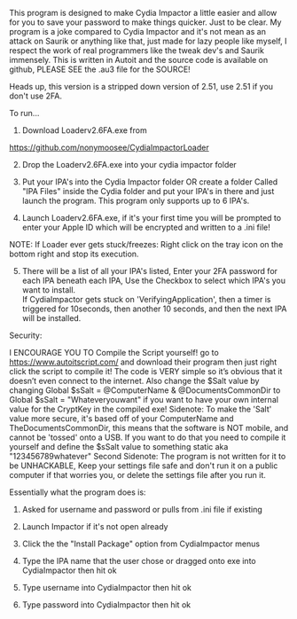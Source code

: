 This program is designed to make Cydia Impactor a little easier and allow for you to save your password to make things quicker. Just to be clear. My program is a joke compared to Cydia Impactor and it's not mean as an attack on Saurik or anything like that, just made for lazy people like myself, I respect the work of real programmers like the tweak dev's and Saurik immensely. This is written in Autoit and the source code is available on github, PLEASE SEE the .au3 file for the SOURCE!

Heads up, this version is a stripped down version of 2.51, use 2.51 if you don't use 2FA.

To run...
1) Download Loaderv2.6FA.exe from

https://github.com/nonymoosee/CydiaImpactorLoader

2) Drop the Loaderv2.6FA.exe into your cydia impactor folder

3) Put your IPA's into the Cydia Impactor folder OR create a folder Called "IPA Files" inside the Cydia folder and put your IPA's in there and just launch the program. This program only supports up to 6 IPA's.

4) Launch Loaderv2.6FA.exe, if it's your first time you will be prompted to enter your Apple ID which will be encrypted and written to a .ini file!

NOTE: If Loader ever gets stuck/freezes: Right click on the tray icon on the bottom right and stop its execution.

5) There will be a list of all your IPA's listed, Enter your 2FA password for each IPA beneath each IPA, Use the Checkbox to select which IPA's you want to install.  
If CydiaImpactor gets stuck on 'VerifyingApplication', then a timer is triggered for 10seconds, then another 10 seconds, and then the next IPA will be installed. 


Security:

I ENCOURAGE YOU TO Compile the Script yourself! go to https://www.autoitscript.com/ and download their program then just right click the script to compile it! The code is VERY simple so it’s obvious that it doesn’t even connect to the internet.
Also change the $Salt value by changing Global $sSalt = @ComputerName & @DocumentsCommonDir to Global $sSalt = "Whateveryouwant" if you want to have your own internal value for the CryptKey in the compiled exe!
Sidenote: To make the 'Salt' value more secure, it's based off of your ComputerName and TheDocumentsCommonDir, this means that the software is NOT mobile, and cannot be 'tossed' onto a USB. If you want to do that you need to compile it yourself and define the $sSalt value to something static aka "123456789whatever"
Second Sidenote: The program is not written for it to be UNHACKABLE, Keep your settings file safe and don't run it on a public computer if that worries you, or delete the settings file after you run it.


Essentially what the program does is:

1) Asked for username and password or pulls from .ini file if existing

2) Launch Impactor if it's not open already

3) Click the the "Install Package" option from CydiaImpactor menus

4) Type the IPA name that the user chose or dragged onto exe into CydiaImpactor then hit ok

5) Type username into CydiaImpactor then hit ok

6) Type password into CydiaImpactor then hit ok
